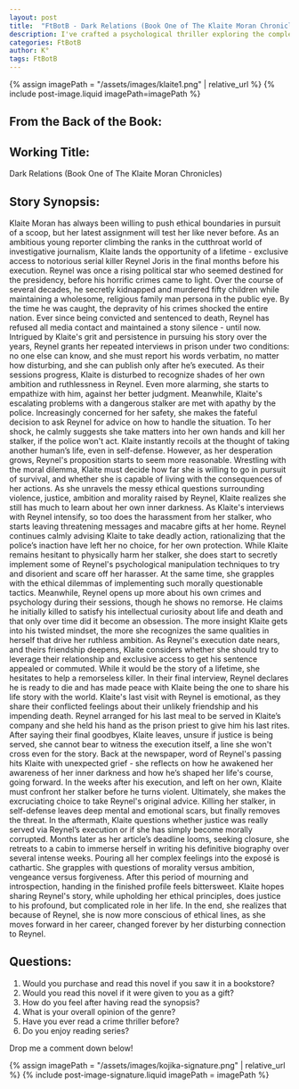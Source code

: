 ```yaml
---
layout: post
title:  "FtBotB - Dark Relations (Book One of The Klaite Moran Chronicles)"
description: I've crafted a psychological thriller exploring the complex relationship between ambitious reporter Klaite Moran and death row inmate Reynel Joris, a former political hopeful turned child killer. Through their prison interviews and Klaite's parallel struggles with a dangerous stalker, I examine how moral boundaries blur when confronting violence and justice. The story tracks Klaite's gradual ethical compromise as she recognizes disturbing similarities between herself and Reynel, ultimately leading to her own act of deadly self-defense. This narrative explores themes of ambition, morality, and the psychological impact of confronting human darkness.
categories: FtBotB
author: K°
tags: FtBotB
---
```

<div>
{% assign imagePath = "/assets/images/klaite1.png" | relative_url %}
{% include post-image.liquid imagePath=imagePath %}
</div>

## From the Back of the Book:
## Working Title:
Dark Relations (Book One of The Klaite Moran Chronicles)  

## Story Synopsis:
Klaite Moran has always been willing to push ethical boundaries in pursuit of a scoop, but her latest assignment will test her like never before. As an ambitious young reporter climbing the ranks in the cutthroat world of investigative journalism, Klaite lands the opportunity of a lifetime - exclusive access to notorious serial killer Reynel Joris in the final months before his execution. Reynel was once a rising political star who seemed destined for the presidency, before his horrific crimes came to light. Over the course of several decades, he secretly kidnapped and murdered fifty children while maintaining a wholesome, religious family man persona in the public eye. By the time he was caught, the depravity of his crimes shocked the entire nation. Ever since being convicted and sentenced to death, Reynel has refused all media contact and maintained a stony silence - until now. Intrigued by Klaite's grit and persistence in pursuing his story over the years, Reynel grants her repeated interviews in prison under two conditions: no one else can know, and she must report his words verbatim, no matter how disturbing, and she can publish only after he’s executed. As their sessions progress, Klaite is disturbed to recognize shades of her own ambition and ruthlessness in Reynel. Even more alarming, she starts to empathize with him, against her better judgment. Meanwhile, Klaite's escalating problems with a dangerous stalker are met with apathy by the police. Increasingly concerned for her safety, she makes the fateful decision to ask Reynel for advice on how to handle the situation. To her shock, he calmly suggests she take matters into her own hands and kill her stalker, if the police won't act. Klaite instantly recoils at the thought of taking another human’s life, even in self-defense. However, as her desperation grows, Reynel's proposition starts to seem more reasonable. Wrestling with the moral dilemma, Klaite must decide how far she is willing to go in pursuit of survival, and whether she is capable of living with the consequences of her actions. As she unravels the messy ethical questions surrounding violence, justice, ambition and morality raised by Reynel, Klaite realizes she still has much to learn about her own inner darkness. As Klaite's interviews with Reynel intensify, so too does the harassment from her stalker, who starts leaving threatening messages and macabre gifts at her home. Reynel continues calmly advising Klaite to take deadly action, rationalizing that the police’s inaction have left her no choice, for her own protection. While Klaite remains hesitant to physically harm her stalker, she does start to secretly implement some of Reynel's psychological manipulation techniques to try and disorient and scare off her harasser. At the same time, she grapples with the ethical dilemmas of implementing such morally questionable tactics. Meanwhile, Reynel opens up more about his own crimes and psychology during their sessions, though he shows no remorse. He claims he initially killed to satisfy his intellectual curiosity about life and death and that only over time did it become an obsession. The more insight Klaite gets into his twisted mindset, the more she recognizes the same qualities in herself that drive her ruthless ambition. As Reynel's execution date nears, and theirs friendship deepens, Klaite considers whether she should try to leverage their relationship and exclusive access to get his sentence appealed or commuted. While it would be the story of a lifetime, she hesitates to help a remorseless killer. In their final interview, Reynel declares he is ready to die and has made peace with Klaite being the one to share his life story with the world. Klaite's last visit with Reynel is emotional, as they share their conflicted feelings about their unlikely friendship and his impending death. Reynel arranged for his last meal to be served in Klaite’s company and she held his hand as the prison priest to give him his last rites. After saying their final goodbyes, Klaite leaves, unsure if justice is being served, she cannot bear to witness the execution itself, a line she won't cross even for the story. Back at the newspaper, word of Reynel's passing hits Klaite with unexpected grief - she reflects on how he awakened her awareness of her inner darkness and how he’s shaped her life's course, going forward. In the weeks after his execution, and left on her own, Klaite must confront her stalker before he turns violent. Ultimately, she makes the excruciating choice to take Reynel's original advice. Killing her stalker, in self-defense leaves deep mental and emotional scars, but finally removes the threat. In the aftermath, Klaite questions whether justice was really served via Reynel’s execution or if she has simply become morally corrupted. Months later as her article’s deadline looms, seeking closure, she retreats to a cabin to immerse herself in writing his definitive biography over several intense weeks. Pouring all her complex feelings into the exposé is cathartic. She grapples with questions of morality versus ambition, vengeance versus forgiveness. After this period of mourning and introspection, handing in the finished profile feels bittersweet. Klaite hopes sharing Reynel's story, while upholding her ethical principles, does justice to his profound, but complicated role in her life. In the end, she realizes that because of Reynel, she is now more conscious of ethical lines, as she moves forward in her career, changed forever by her disturbing connection to Reynel.  

## Questions:
1. Would you purchase and read this novel if you saw it in a bookstore?
2. Would you read this novel if it were given to you as a gift?
3. How do you feel after having read the synopsis?
4. What is your overall opinion of the genre?
5. Have you ever read a crime thriller before?
6. Do you enjoy reading series?

Drop me a comment down below!

<!-- signature -->
{% assign imagePath = "/assets/images/kojika-signature.png" | relative_url %}
{% include post-image-signature.liquid imagePath = imagePath %}